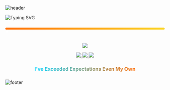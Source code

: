 <!-- ====== Color Wave Header ====== -->
![header](https://capsule-render.vercel.app/api?type=waving&height=220&color=0:ff6a00,50:ffd319,100:00d4ff&text=Abdelrahman%20Mohamed&fontColor=ffffff&fontSize=48&fontAlign=50&fontAlignY=35)

<!-- ====== Dynamic Tagline (Typing) ====== -->
<img src="https://readme-typing-svg.demolab.com?size=26&duration=2600&pause=700&center=true&vCenter=true&width=800&color=FF5733&font=Fira+Code&lines=Code+Like+a+Rockstar;Inspired+by+Che+Guevara's+Rebel+Spirit;Debugging+Like+a+Therapist" alt="Typing SVG" />
<!-- ====== Animated Gradient Bar + Bouncing Dot (pure SVG) ====== -->
<p align="center">
  <svg width="800" height="70" viewBox="0 0 800 70">
    <defs>
      <linearGradient id="grad1" x1="0%" y1="0%" x2="100%" y2="0%">
        <stop offset="0%" stop-color="#ff6a00">
          <animate attributeName="stop-color" values="#ff6a00;#ffd319;#00d4ff;#ff6a00" dur="8s" repeatCount="indefinite"/>
        </stop>
        <stop offset="100%" stop-color="#ffd319">
          <animate attributeName="stop-color" values="#ffd319;#00d4ff;#ff6a00;#ffd319" dur="8s" repeatCount="indefinite"/>
        </stop>
      </linearGradient>
    </defs>
    <rect x="0" y="30" width="800" height="10" rx="5" fill="url(#grad1)">
      <animate attributeName="y" values="15;30;15" dur="5s" repeatCount="indefinite"/>
    </rect>
    <circle r="6" fill="#ffffff">
      <animate attributeName="cx" values="0;800;0" dur="6s" repeatCount="indefinite"/>
      <animate attributeName="cy" values="35;20;35" dur="6s" repeatCount="indefinite"/>
    </circle>
  </svg>
</p>

<!-- ====== Compact Skills Icons (colorful) ====== -->
<p align="center">
  <img src="https://skillicons.dev/icons?i=html,css,js,ts,react,nextjs,tailwind,figma,git,github" />
</p>

<!-- ====== Vibrant Chips / Quick Links ====== -->
<!-- ====== Social Links ====== -->
<p align="center">
  <a href="https://wa.me/qr/L4NBPBFEZE2OL1" target="_blank">
    <img src="https://img.shields.io/badge/WhatsApp-Contact-25D366?style=for-the-badge&logo=whatsapp&logoColor=white">
  </a>
  <a href="https://www.instagram.com/abdoabozena1?igsh=OWFjYmt4OXVhNmRv" target="_blank">
    <img src="https://img.shields.io/badge/Instagram-Follow-E4405F?style=for-the-badge&logo=instagram&logoColor=white">
  </a>
  <a href="https://www.linkedin.com/in/YOUR-LINKEDIN" target="_blank">
    <img src="https://img.shields.io/badge/LinkedIn-Connect-0A66C2?style=for-the-badge&logo=linkedin&logoColor=white">
  </a>
</p>

<!-- ====== Animated Headline (pure SVG, shifting gradient) ====== -->
<p align="center">
  <svg width="900" height="70" viewBox="0 0 900 70">
    <defs>
      <linearGradient id="gradText" x1="0%" y1="0%" x2="100%" y2="0%">
        <stop offset="0%" stop-color="#00d4ff">
          <animate attributeName="stop-color" values="#00d4ff;#7c3aed;#ff6a00;#00d4ff" dur="9s" repeatCount="indefinite"/>
        </stop>
        <stop offset="100%" stop-color="#ff6a00">
          <animate attributeName="stop-color" values="#ff6a00;#ffd319;#00d4ff;#ff6a00" dur="9s" repeatCount="indefinite"/>
        </stop>
      </linearGradient>
    </defs>
    <text x="50%" y="50%" text-anchor="middle" dominant-baseline="central"
          font-size="28" font-weight="700" fill="url(#gradText)">
      I've Exceeded Expectations Even My Own    </text>
  </svg>
</p>



<!-- ====== Color Wave Footer ====== -->
![footer](https://capsule-render.vercel.app/api?type=waving&height=140&section=footer&color=0:00d4ff,50:ffd319,100:ff6a00)
